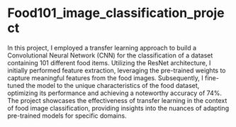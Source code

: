 # Food101_image_classification_project
In this project, I employed a transfer learning approach to build a Convolutional Neural Network (CNN) for the classification of a dataset containing 101 different food items. Utilizing the ResNet architecture, I initially performed feature extraction, leveraging the pre-trained weights to capture meaningful features from the food images. Subsequently, I fine-tuned the model to the unique characteristics of the food dataset, optimizing its performance and achieving a noteworthy accuracy of 74%. The project showcases the effectiveness of transfer learning in the context of food image classification, providing insights into the nuances of adapting pre-trained models for specific domains.
